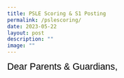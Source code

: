 ```yaml
---
title: PSLE Scoring & S1 Posting
permalink: /pslescoring/
date: 2023-05-22
layout: post
description: ""
image: ""
---
```

<span style="font-size:16.0pt;font-family:Arial;color:black">Dear Parents &amp; Guardians,<br></span>